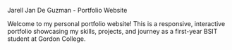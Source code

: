  Jarell Jan De Guzman - Portfolio Website

Welcome to my personal portfolio website! This is a responsive, interactive portfolio showcasing my skills, projects, and journey as a first-year BSIT student at Gordon College.

